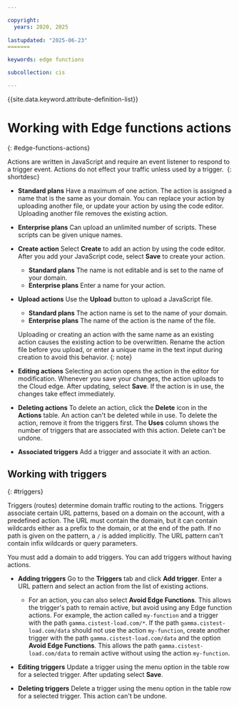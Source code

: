 ```yaml
---

copyright:
  years: 2020, 2025
  
lastupdated: "2025-06-23"
=======

keywords: edge functions

subcollection: cis

---
```


{{site.data.keyword.attribute-definition-list}}

# Working with Edge functions actions
{: #edge-functions-actions}

Actions are written in JavaScript and require an event listener to respond to a trigger event. Actions do not effect your traffic unless used by a trigger. 
{: shortdesc}

* **Standard plans** Have a maximum of one action. The action is assigned a name that is the same as your domain. You can replace your action by uploading another file, or update your action by using the code editor. Uploading another file removes the existing action.
* **Enterprise plans** Can upload an unlimited number of scripts. These scripts can be given unique names.

* **Create action** Select **Create** to add an action by using the code editor. After you add your JavaScript code, select **Save** to create your action.
    * **Standard plans** The name is not editable and is set to the name of your domain.
    * **Enterprise plans** Enter a name for your action.

* **Upload actions** Use the **Upload** button to upload a JavaScript file.
    * **Standard plans** The action name is set to the name of your domain.
    * **Enterprise plans** The name of the action is the name of the file.

    Uploading or creating an action with the same name as an existing action causes the existing action to be overwritten. Rename the action file before you upload, or enter a unique name in the text input during creation to avoid this behavior.
    {: note}

* **Editing actions** Selecting an action opens the action in the editor for modification. Whenever you save your changes, the action uploads to the Cloud edge. After updating, select **Save**. If the action is in use, the changes take effect immediately.

* **Deleting actions** To delete an action, click the **Delete** icon in the **Actions** table. An action can't be deleted while in use. To delete the action, remove it from the triggers first. The **Uses** column shows the number of triggers that are associated with this action. Delete can't be undone.

* **Associated triggers** Add a trigger and associate it with an action.

## Working with triggers
{: #triggers}

Triggers (routes) determine domain traffic routing to the actions. Triggers associate certain URL patterns, based on a domain on the account, with a predefined action. The URL must contain the domain, but it can contain wildcards either as a prefix to the domain, or at the end of the path. If no path is given on the pattern, a `/` is added implicitly. The URL pattern can't contain infix wildcards or query parameters. 

You must add a domain to add triggers. You can add triggers without having actions.

* **Adding triggers** Go to the **Triggers** tab and click **Add trigger**. Enter a URL pattern and select an action from the list of existing actions.
    * For an action, you can also select **Avoid Edge Functions**. This allows the trigger's path to remain active, but avoid using any Edge function actions. For example, the action called `my-function` and a trigger with the path `gamma.cistest-load.com/*`. If the path `gamma.cistest-load.com/data` should not use the action `my-function`, create another trigger with the path `gamma.cistest-load.com/data` and the option **Avoid Edge Functions**. This allows the path `gamma.cistest-load.com/data` to remain active without using the action `my-function`.

* **Editing triggers** Update a trigger using the menu option in the table row for a selected trigger. After updating select **Save**.
* **Deleting triggers** Delete a trigger using the menu option in the table row for a selected trigger. This action can't be undone.
